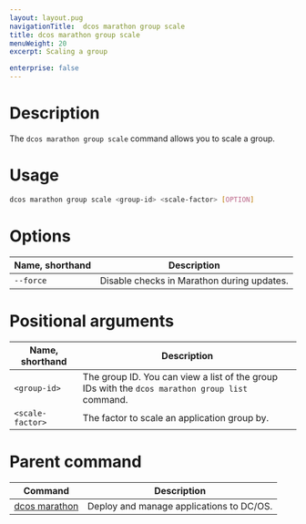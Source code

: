 ```yaml
---
layout: layout.pug
navigationTitle:  dcos marathon group scale
title: dcos marathon group scale
menuWeight: 20
excerpt: Scaling a group

enterprise: false
---
```



# Description
The `dcos marathon group scale` command allows you to scale a group.

# Usage

```bash
dcos marathon group scale <group-id> <scale-factor> [OPTION]
```

# Options

| Name, shorthand | Description |
|---------|-------------|
| `--force`   | Disable checks in Marathon during updates. |

# Positional arguments

| Name, shorthand |  Description |
|---------|-------------|
| `<group-id>`   |   The group ID. You can view a list of the group IDs with the `dcos marathon group list` command.|
| `<scale-factor>`   |  The factor to scale an application group by. |

# Parent command

| Command | Description |
|---------|-------------|
| [dcos marathon](/dcos/1.11/cli/command-reference/dcos-marathon/) | Deploy and manage applications to DC/OS. |

